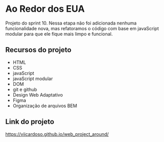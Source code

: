 # Ao Redor dos EUA

Projeto do sprint 10. Nessa etapa não foi adicionada nenhuma funcionalidade nova, mas refatoramos o código com base em javaScript modular para que ele fique mais limpo e funcional.

## Recursos do projeto

- HTML
- CSS
- javaScript
- javaScript modular
- DOM
- git e github
- Design Web Adaptativo
- Figma
- Organização de arquivos BEM

## Link do projeto

https://viicardoso.github.io/web_project_around/
